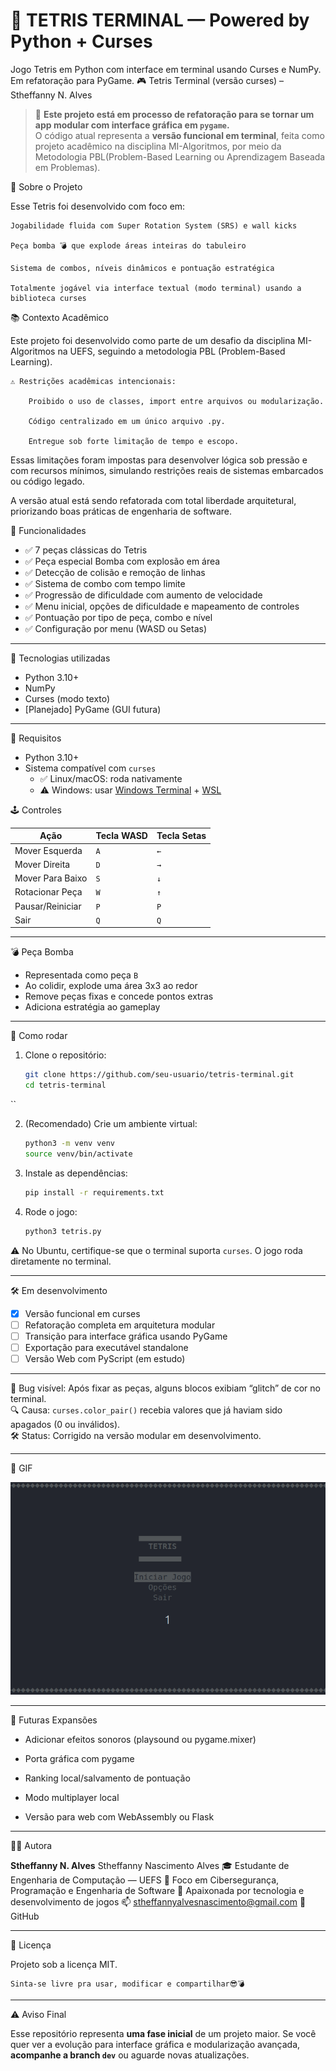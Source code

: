 # 🧱 TETRIS TERMINAL — Powered by Python + Curses
Jogo Tetris em Python com interface em terminal usando Curses e NumPy. Em refatoração para PyGame.
🎮 Tetris Terminal (versão curses) – Stheffanny N. Alves

> 🚧 **Este projeto está em processo de refatoração para se tornar um app modular com interface gráfica em `pygame`.**  
> O código atual representa a **versão funcional em terminal**, feita como projeto acadêmico na disciplina MI-Algoritmos, por meio da Metodologia PBL(Problem-Based Learning ou Aprendizagem Baseada em Problemas).



🧩 Sobre o Projeto

Esse Tetris foi desenvolvido com foco em:

    Jogabilidade fluida com Super Rotation System (SRS) e wall kicks

    Peça bomba 💣 que explode áreas inteiras do tabuleiro

    Sistema de combos, níveis dinâmicos e pontuação estratégica

    Totalmente jogável via interface textual (modo terminal) usando a biblioteca curses

📚 Contexto Acadêmico

Este projeto foi desenvolvido como parte de um desafio da disciplina MI-Algoritmos na UEFS, seguindo a metodologia PBL (Problem-Based Learning).

    ⚠️ Restrições acadêmicas intencionais:

        Proibido o uso de classes, import entre arquivos ou modularização.

        Código centralizado em um único arquivo .py.

        Entregue sob forte limitação de tempo e escopo.

Essas limitações foram impostas para desenvolver lógica sob pressão e com recursos mínimos, simulando restrições reais de sistemas embarcados ou código legado.

A versão atual está sendo refatorada com total liberdade arquitetural, priorizando boas práticas de engenharia de software.



🚀 Funcionalidades

- ✅ 7 peças clássicas do Tetris
- ✅ Peça especial Bomba com explosão em área
- ✅ Detecção de colisão e remoção de linhas
- ✅ Sistema de combo com tempo limite
- ✅ Progressão de dificuldade com aumento de velocidade
- ✅ Menu inicial, opções de dificuldade e mapeamento de controles
- ✅ Pontuação por tipo de peça, combo e nível
- ✅ Configuração por menu (WASD ou Setas)




---

🧠 Tecnologias utilizadas

- Python 3.10+  
- NumPy  
- Curses (modo texto)  
- [Planejado] PyGame (GUI futura)  

---
🧪 Requisitos

- Python 3.10+
- Sistema compatível com `curses`
  - ✅ Linux/macOS: roda nativamente
  - ⚠️ Windows: usar [Windows Terminal](https://aka.ms/terminal) + [WSL](https://learn.microsoft.com/en-us/windows/wsl/install)


🕹️ Controles

| Ação             | Tecla WASD | Tecla Setas |
| ---------------- | ---------- | ----------- |
| Mover Esquerda   | `A`        | `←`         |
| Mover Direita    | `D`        | `→`         |
| Mover Para Baixo | `S`        | `↓`         |
| Rotacionar Peça  | `W`        | `↑`         |
| Pausar/Reiniciar | `P`        | `P`         |
| Sair             | `Q`        | `Q`         |


---

💣 Peça Bomba

- Representada como peça `B`  
- Ao colidir, explode uma área 3x3 ao redor  
- Remove peças fixas e concede pontos extras  
- Adiciona estratégia ao gameplay  

---

🚀 Como rodar

1. Clone o repositório:  
   ```bash
   git clone https://github.com/seu-usuario/tetris-terminal.git
   cd tetris-terminal
``

2. (Recomendado) Crie um ambiente virtual:

   ```bash
   python3 -m venv venv
   source venv/bin/activate
   ```

3. Instale as dependências:

   ```bash
   pip install -r requirements.txt
   ```
4. Rode o jogo:

   ```bash
   python3 tetris.py
   ```

⚠️ No Ubuntu, certifique-se que o terminal suporta `curses`. O jogo roda diretamente no terminal.

---

 🛠️ Em desenvolvimento

* [x] Versão funcional em curses
* [ ] Refatoração completa em arquitetura modular
* [ ] Transição para interface gráfica usando PyGame
* [ ] Exportação para executável standalone
* [ ] Versão Web com PyScript (em estudo)

---

🧠 Bug visível: Após fixar as peças, alguns blocos exibiam “glitch” de cor no terminal.  
🔍 Causa: `curses.color_pair()` recebia valores que já haviam sido apagados (0 ou inválidos).  
🛠️ Status: Corrigido na versão modular em desenvolvimento.

---

📸 GIF

![Tetris Gameplay](./tetris.gif)


---

🔮 Futuras Expansões

- Adicionar efeitos sonoros (playsound ou pygame.mixer)

- Porta gráfica com pygame

- Ranking local/salvamento de pontuação

- Modo multiplayer local

- Versão para web com WebAssembly ou Flask

---

 🧑‍💻 Autora

**Stheffanny N. Alves**
Stheffanny Nascimento Alves
🎓 Estudante de Engenharia de Computação — UEFS
🔐 Foco em Cibersegurança, Programação e Engenharia de Software
🖤 Apaixonada por tecnologia e desenvolvimento de jogos
📫 stheffannyalvesnascimento@gmail.com
🔗 GitHub

---

📄 Licença

Projeto sob a licença MIT.

    Sinta-se livre pra usar, modificar e compartilhar😎💣

---

⚠️ Aviso Final

Esse repositório representa **uma fase inicial** de um projeto maior. Se você quer ver a evolução para interface gráfica e modularização avançada, **acompanhe a branch `dev`** ou aguarde novas atualizações.


